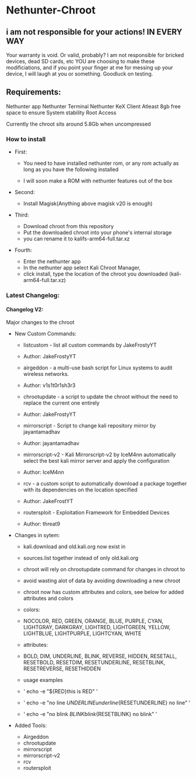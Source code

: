 # Nethunter-Chroot
 ## i am not responsible for your actions! IN EVERY WAY ##
Your warranty is void. Or valid, probably?
I am not responsible for bricked devices, dead SD cards, etc
YOU are choosing to make these modificiations, and if
you point your finger at me for messing up your device, I will laugh at you or something.
Goodluck on testing.

## Requirements: ##
Nethunter app
Nethunter Terminal
Nethunter KeX Client
Atleast 8gb free space to ensure System stability
Root Access

Currently the chroot sits around 5.8Gb when uncompressed

###      How to install     ###
- First:
  - You need to have installed nethunter rom, or any rom actually as long as you have the following installed

  - I will soon make a ROM with nethunter features out of the box

- Second:
  - Install Magisk(Anything above magisk v20 is enough)

- Third:
  - Download chroot from this repository
  - Put the downloaded chroot into your phone's internal storage
  - you can rename it to kalifs-arm64-full.tar.xz

- Fourth:
  - Enter the nethunter app
  - In the nethunter app select Kali Chroot Manager,
  - click install, type the location of the chroot you downloaded (kali-arm64-full.tar.xz)


### Latest Changelog: ###

#### Changelog V2: ####
Major changes to the chroot

 - New Custom Commands:

   - listcustom - list all custom commands by JakeFrostyYT
   - Author: JakeFrostyYT

   - airgeddon - a multi-use bash script for Linux systems to audit wireless networks.
   - Author: v1s1t0r1sh3r3

   - chrootupdate - a script to update the chroot without the need to replace the current one entirely
   - Author: JakeFrostyYT

   - mirrorscript - Script to change kali repository mirror by jayantamadhav
   - Author: jayantamadhav

   - mirrorscript-v2 - Kali Mirrorscript-v2 by IceM4nn automatically select the best kali mirror server and apply the configuration
   - Author: IceM4nn

   - rcv - a custom script to automatically download a package together with its dependencies on the location specified
   - Author: JakeFrostYT

   - routersploit - Exploitation Framework for Embedded Devices
   - Author: threat9

- Changes in sytem:

   - kali.download and old.kali.org now exist in
   - sources.list together instead of only old.kali.org

   - chroot will rely on chrootupdate command for changes in chroot to
   - avoid wasting alot of data by avoiding downloading a new chroot

   - chroot now has custom attributes and colors, see below for added attributes and colors

    - colors:
     - NOCOLOR, RED, GREEN, ORANGE, BLUE, PURPLE, CYAN, LIGHTGRAY, DARKGRAY, LIGHTRED, LIGHTGREEN, YELLOW, LIGHTBLUE, LIGHTPURPLE, LIGHTCYAN, WHITE
     - attributes:
     - BOLD, DIM, UNDERLINE, BLINK, REVERSE, HIDDEN, RESETALL, RESETBOLD, RESETDIM, RESETUNDERLINE, RESETBLINK, RESETREVERSE, RESETHIDDEN

     - usage examples
     - ' echo -e "${RED}this is RED" '
     - ' echo -e "no line ${UNDERLINE}underline${RESETUNDERLINE} no line" '
     - ' echo -e "no blink ${BLINK}blink${RESETBLINK} no blink" '

- Added Tools:
  - Airgeddon
  - chrootupdate
  - mirrorscript
  - mirrorscript-v2
  - rcv
  - routersploit
